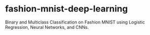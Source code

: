 # fashion-mnist-deep-learning
Binary and Multiclass Classification on Fashion MNIST using Logistic Regression, Neural Networks, and CNNs.
